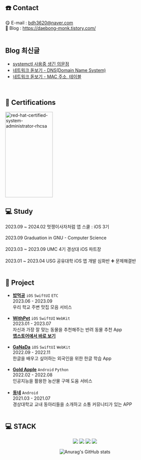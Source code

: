 ## ☎️ Contact

😋 E-mail : bdh3620@naver.com
<br>
🤩 Blog : https://daebong-monk.tistory.com/
<br>
<br>
## Blog 최신글
<!-- BLOG-POST-LIST:START -->
- [systemctl 사용중 생긴 의문점](https://daebong-monk.tistory.com/entry/systemctl-status%EC%97%90%EC%84%9C%EC%9D%98-%EC%9D%98%EB%AC%B8%EC%A0%90)
- [네트워크 돋보기 - DNS&lpar;Domain Name System&rpar;](https://daebong-monk.tistory.com/entry/DNSDomain-Name-System)
- [네트워크 돋보기 - MAC 주소, 테이블](https://daebong-monk.tistory.com/entry/%EB%84%A4%ED%8A%B8%EC%9B%8C%ED%81%AC-%EB%8F%8B%EB%B3%B4%EA%B8%B0-MAC-%EC%A3%BC%EC%86%8C-%ED%85%8C%EC%9D%B4%EB%B8%94)
<!-- BLOG-POST-LIST:END -->
<br>

## 🏅 Certifications
<a href="https://www.credly.com/badges/3140592a-9897-4bd0-9eda-d546c046b01a/public_url">
  <img width="150" height="270" alt="red-hat-certified-system-administrator-rhcsa" src="https://github.com/user-attachments/assets/0b2ec978-e9a0-4f79-a115-a0963f91a31c" />
</a>



<br>

## 💻 Study

2023.09 ~ 2024.02 멋쟁이사자처럼 앱 스쿨 : iOS 3기 
<br>
<br>
2023.09 Graduation in GNU - Computer Science 
<br>
<br>
2023.03 ~ 2023.09 UMC 4기 경상대 iOS 파트장
<br>
<br>
2023.01 ~ 2023.04 USG 공유대학 iOS 앱 개발 심화반 ➕ 문제해결반
</br>
</br>

## 📲 Project
- [**밥먹공**](https://github.com/DevLarva/Demo-Day)  `iOS` `SwiftUI` `ETC` </br>
2023.06 - 2023.09  </br>
우리 학교 주변 맛집 모음 서비스  </br></br>
- [**WithPet**](https://github.com/ProjectInTheClass/FitPet)  `iOS` `SwiftUI` `WebKit` </br>
2023.01 - 2023.07  </br>
자신과 가장 잘 맞는 동물을 추천해주는 반려 동물 추천 App  </br>
[**앱스토어에서 바로 보기**](https://apps.apple.com/kr/app/위드펫-withpet/id6450793840)  </br></br>
- [**GaNaDa**](https://github.com/DevLarva/GaNaDa)  `iOS` `SwiftUI` `WebKit` </br>
2022.09 - 2022.11  </br>
한글을 배우고 싶어하는 외국인을 위한 한글 학습 App  </br></br>
- [**Gold Apple**](https://github.com/GNU-CS22-Golden-Apple)  `Android` `Python` </br>
2022.02 - 2022.08  </br>
인공지능을 활용한 농산물 구매 도움 서비스  </br></br>
- [**동네**](https://github.com/SWP-DongNae)  `Android` </br>
2021.03 - 2021.07  </br>
경상대학교 교내 동아리들을 소개하고 소통 커뮤니티가 있는 APP </br></br>

## 💻 STACK
</div>
  <div align=center> 
<img src="https://img.shields.io/badge/Swift-F05138?style=for-the-badge&logo=Swift&logoColor=white">
<img src="https://img.shields.io/badge/Xcode-47EFB?style=for-the-badge&logo=xcode&logoColor=white">
<img src="https://img.shields.io/badge/ios-000000?style=for-the-badge&logo=ios&logoColor=white">
<img src="https://img.shields.io/badge/Notion-000000?style=for-the-badge&logo=Notion&logoColor=white">

![Anurag's GitHub stats](https://github-readme-stats.vercel.app/api?username=DevLarva&show_icons=true&theme=shades-of-purple)

</div>
